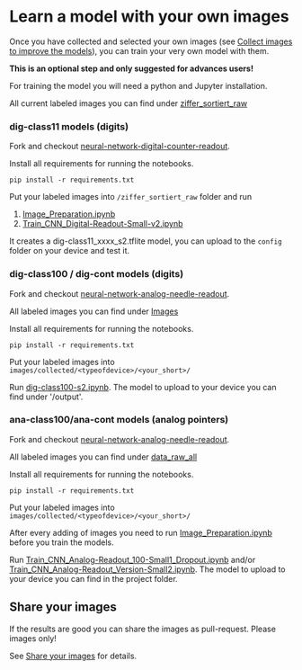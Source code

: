 # Learn a model with your own images
Once you have collected and selected your own images (see [Collect images to improve the models](collect-new-images.md)), you can train your very own model with them.

**This is an optional step and only suggested for advances users!**

For training the model you will need a python and Jupyter installation.

All current labeled images you can find under [ziffer_sortiert_raw](https://github.com/jomjol/neural-network-digital-counter-readout/tree/master/ziffer_sortiert_raw)

### dig-class11 models (digits)
Fork and checkout [neural-network-digital-counter-readout](https://github.com/jomjol/neural-network-digital-counter-readout).

Install all requirements for running the notebooks.

```shell
pip install -r requirements.txt
```

Put your labeled images into `/ziffer_sortiert_raw` folder and run

1. [Image_Preparation.ipynb](https://github.com/jomjol/neural-network-digital-counter-readout/blob/master/Image_Preparation.ipynb)
2. [Train_CNN_Digital-Readout-Small-v2.ipynb](https://github.com/jomjol/neural-network-digital-counter-readout/blob/master/Train_CNN_Digital-Readout-Small-v2.ipynb)

It creates a dig-class11_xxxx_s2.tflite model, you can upload to the `config` folder on your device and test it. 

### dig-class100 / dig-cont models (digits)
Fork and checkout [neural-network-analog-needle-readout](https://github.com/jomjol/neural-network-analog-needle-readout).

All labeled images you can find under [Images](https://github.com/haverland/Tenth-of-step-of-a-meter-digit/tree/master/images)

Install all requirements for running the notebooks.

```shell
pip install -r requirements.txt
```

Put your labeled images into `images/collected/<typeofdevice>/<your_short>/`

Run [dig-class100-s2.ipynb](https://github.com/haverland/Tenth-of-step-of-a-meter-digit/blob/master/dig-class100-s2.ipynb). The model to upload to your device you can find under '/output'.

### ana-class100/ana-cont models (analog pointers)
Fork and checkout [neural-network-analog-needle-readout](https://github.com/jomjol/neural-network-analog-needle-readout).

All labeled images you can find under [data_raw_all](https://github.com/jomjol/neural-network-analog-needle-readout/tree/main/data_raw_all)

Install all requirements for running the notebooks.

```shell
pip install -r requirements.txt
```

Put your labeled images into `images/collected/<typeofdevice>/<your_short>/`

After every adding of images you need to run [Image_Preparation.ipynb](https://github.com/jomjol/neural-network-analog-needle-readout/blob/main/Image_Preparation.ipynb) before you train the models.

Run [Train_CNN_Analog-Readout_100-Small1_Dropout.ipynb](https://github.com/jomjol/neural-network-analog-needle-readout/blob/main/Train_CNN_Analog-Readout_100-Small1_Dropout.ipynb) and/or [Train_CNN_Analog-Readout_Version-Small2.ipynb](https://github.com/jomjol/neural-network-analog-needle-readout/blob/main/Train_CNN_Analog-Readout_Version-Small2.ipynb). The model to upload to your device you can find in the project folder.

## Share your images
If the results are good you can share the images as pull-request. Please images only!

See [Share your images](collect-new-images.md#share-your-images) for details.